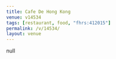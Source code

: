 ```yaml
---
title: Cafe De Hong Kong
venue: v14534
tags: [restaurant, food, "fhrs:412015"]
permalink: /v/14534/
layout: venue
---
```

null